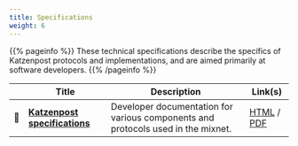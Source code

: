 ```yaml
---
title: Specifications
weight: 6
---
```


{{% pageinfo %}}
These technical specifications describe the specifics of Katzenpost protocols and implementations, and are aimed primarily at software developers.
{{% /pageinfo %}}

|    | Title                                                                            | Description                                                                                                                                               | Link(s)                                                        |
|----|----------------------------------------------------------------------------------|-----------------------------------------------------------------------------------------------------------------------------------------------------------|----------------------------------------------------------------|
| 📖 | **[Katzenpost specifications](/docs/specs/)**                                                  | Developer documentation for various components and protocols used in the mixnet.                                                                                                               | [HTML](/docs/specs/) / [PDF](/docs/specs/mixnet.pdf)                                       |
